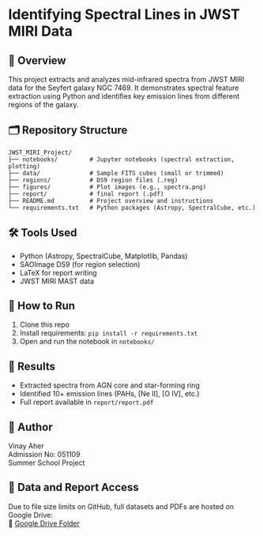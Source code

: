 # Identifying Spectral Lines in JWST MIRI Data

## 📘 Overview
This project extracts and analyzes mid-infrared spectra from JWST MIRI data for the Seyfert galaxy NGC 7469. It demonstrates spectral feature extraction using Python and identifies key emission lines from different regions of the galaxy.

## 🗂️ Repository Structure
```
JWST_MIRI_Project/
├── notebooks/         # Jupyter notebooks (spectral extraction, plotting)
├── data/              # Sample FITS cubes (small or trimmed)
├── regions/           # DS9 region files (.reg)
├── figures/           # Plot images (e.g., spectra.png)
├── report/            # final report (.pdf)
├── README.md          # Project overview and instructions
└── requirements.txt   # Python packages (Astropy, SpectralCube, etc.)
```


## 🛠️ Tools Used
- Python (Astropy, SpectralCube, Matplotlib, Pandas)
- SAOImage DS9 (for region selection)
- LaTeX for report writing
- JWST MIRI MAST data

## 🚀 How to Run
1. Clone this repo
2. Install requirements: `pip install -r requirements.txt`
3. Open and run the notebook in `notebooks/`

## 📌 Results
- Extracted spectra from AGN core and star-forming ring
- Identified 10+ emission lines (PAHs, [Ne II], [O IV], etc.)
- Full report available in `report/report.pdf`

## 👤 Author
Vinay Aher  
Admission No: 051109  
Summer School Project

## 📁 Data and Report Access

Due to file size limits on GitHub, full datasets and PDFs are hosted on Google Drive:  
🔗 [Google Drive Folder](https://drive.google.com/drive/folders/1XbqpTS7TuyKwOPIYCTL3a3DK3lla7Hqd?usp=sharing)


